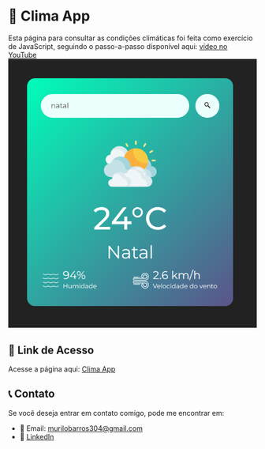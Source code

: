 # 📌 Clima App

Esta página para consultar as condições climáticas foi feita como exercício de JavaScript, seguindo o passo-a-passo disponível aqui:
[vídeo no YouTube](https://youtu.be/MIYQR-Ybrn4?si=mSBzxXZWXfAjSrvY)
![Interface da página](images/interface.png)

## 🔗 Link de Acesso

Acesse a página aqui: [Clima App](https://murilobarros304.github.io/clima-app/)

## 📞 Contato

Se você deseja entrar em contato comigo, pode me encontrar em:
- 📧 Email: murilobarros304@gmail.com
- 🔗 [LinkedIn](https://www.linkedin.com/in/murilo-barros-955b721ab/)

